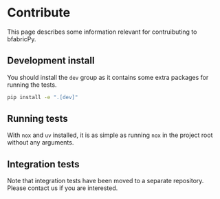 # Contribute

This page describes some information relevant for contruibuting to bfabricPy.

## Development install

You should install the `dev` group as it contains some extra packages for running the tests.

```bash
pip install -e ".[dev]"
```

## Running tests

With `nox` and `uv` installed, it is as simple as running `nox` in the project root without any arguments.

## Integration tests

Note that integration tests have been moved to a separate repository. Please contact us if you are interested.
